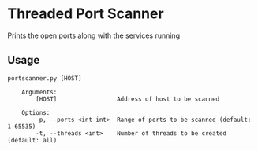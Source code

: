 # Threaded Port Scanner
Prints the open ports along with the services running

## Usage
```
portscanner.py [HOST]

    Arguments:
        [HOST]                 Address of host to be scanned
    
    Options:
        -p, --ports <int-int>  Range of ports to be scanned (default: 1-65535)
        -t, --threads <int>    Number of threads to be created (default: all)
```
